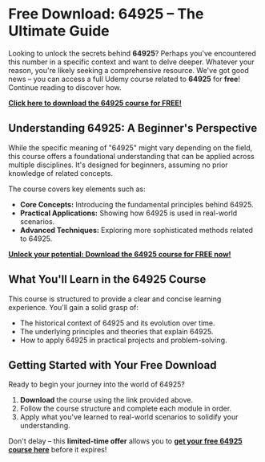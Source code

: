 # Free Download: 64925 – The Ultimate Guide

Looking to unlock the secrets behind **64925**? Perhaps you've encountered this number in a specific context and want to delve deeper. Whatever your reason, you're likely seeking a comprehensive resource. We've got good news – you can access a full Udemy course related to **64925** for **free**! Continue reading to discover how.

[**Click here to download the 64925 course for FREE!**](https://udemywork.com/64925)

## Understanding 64925: A Beginner's Perspective

While the specific meaning of "64925" might vary depending on the field, this course offers a foundational understanding that can be applied across multiple disciplines. It's designed for beginners, assuming no prior knowledge of related concepts.

The course covers key elements such as:

*   **Core Concepts:** Introducing the fundamental principles behind 64925.
*   **Practical Applications:** Showing how 64925 is used in real-world scenarios.
*   **Advanced Techniques:** Exploring more sophisticated methods related to 64925.

[**Unlock your potential: Download the 64925 course for FREE now!**](https://udemywork.com/64925)

## What You'll Learn in the 64925 Course

This course is structured to provide a clear and concise learning experience. You'll gain a solid grasp of:

*   The historical context of 64925 and its evolution over time.
*   The underlying principles and theories that explain 64925.
*   How to apply 64925 in practical projects and problem-solving.

## Getting Started with Your Free Download

Ready to begin your journey into the world of 64925?

1.  **Download** the course using the link provided above.
2.  Follow the course structure and complete each module in order.
3.  Apply what you've learned to real-world scenarios to solidify your understanding.

Don't delay – this **limited-time offer** allows you to **[get your free 64925 course here](https://udemywork.com/64925)** before it expires!
